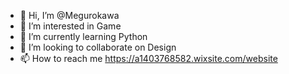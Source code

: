 - 👋 Hi, I’m @Megurokawa
- 👀 I’m interested in Game
- 🌱 I’m currently learning Python
- 💞️ I’m looking to collaborate on Design
- 📫 How to reach me https://a1403768582.wixsite.com/website

<!---
Megurokawa/Megurokawa is a ✨ special ✨ repository because its `README.md` (this file) appears on your GitHub profile.
You can click the Preview link to take a look at your changes.
--->
